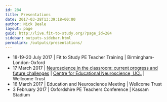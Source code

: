 ```yaml
---
id: 284
title: Presentations
date: 2017-03-28T13:39:18+00:00
author: Nick Beale
layout: page
guid: http://live.fit-to-study.org/?page_id=284
sidebar: outputs-sidebar.html
permalink: /outputs/presentations/
---
```

  * 18-19-20 July 2017 &#124; Fit to Study PE Teacher Training &#124; Birmingham-London-Oxford
  * 17 March 2017 &#124; [Neuroscience in the classroom: current progress and future challenges](http://www.educationalneuroscience.org.uk/workshops/neuroscience-in-the-classroom-current-progress-and-future-challenges-friday-17th-march-2017/) &#124; <a title="Centre for Educational Neuroscience" href="http://www.educationalneuroscience.org.uk/" rel="home">Centre for Educational Neuroscience, UCL</a> &#124; Wellcome Trust
  * 16 March 2017 &#124; Education and Neuroscience Meeting &#124; Wellcome Trust
  * 3 February 2017 &#124; Oxfordshire PE Teachers Conference &#124; Kassam Stadium

&nbsp;